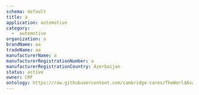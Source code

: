 ```yaml
---
schema: default
title: a
application: automotive
category:
  -  automotive
organization: a
brandName: aa
tradeName: aa
manufacturerName: a
manufacturerRegistrationNumber: a
manufacturerRegistrationCountry: Azerbaijan
status: active
owner: CRF
ontology: https://raw.githubusercontent.com/cambridge-cares/TheWorldAvatar/dev-composite-materials-ontology/JPS_Ontology/ontology/ontomatpassport/ontomatpassport.owl
---
```

